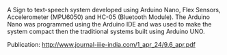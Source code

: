 A Sign to text-speech system developed using Arduino Nano, Flex Sensors, Accelerometer (MPU6050) and HC-05 (Bluetooth Module). 
The Arduino Nano was programmed using the Arduino IDE and was used to make the system compact then the traditional systems built using Arduino UNO.

Publication: http://www.journal-iiie-india.com/1_apr_24/9.6_apr.pdf

